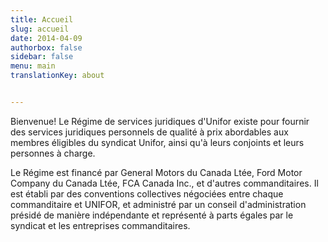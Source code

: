 ```yaml
---
title: Accueil
slug: accueil
date: 2014-04-09
authorbox: false
sidebar: false
menu: main
translationKey: about


---
```

Bienvenue! Le Régime de services juridiques d'Unifor existe pour fournir des services juridiques personnels de qualité à prix abordables aux membres éligibles du syndicat Unifor, ainsi qu'à leurs conjoints et leurs personnes à charge.

Le Régime est financé par General Motors du Canada Ltée, Ford Motor Company du Canada Ltée, FCA Canada Inc., et d'autres commanditaires. Il est établi par des conventions collectives négociées entre chaque commanditaire et UNIFOR, et administré par un conseil d'administration présidé de manière indépendante et représenté à parts égales par le syndicat et les entreprises commanditaires. 
